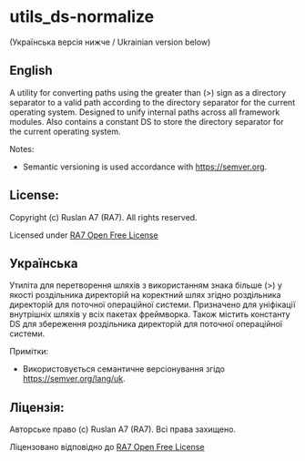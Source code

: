 # utils_ds-normalize
(Українська версія нижче / Ukrainian version below)

## English
A utility for converting paths using the greater than (>) sign as a directory separator to a valid path according to the directory separator for the current operating system.
Designed to unify internal paths across all framework modules.
Also contains a constant DS to store the directory separator for the current operating system.

Notes:
- Semantic versioning is used accordance with https://semver.org.

## License:

Copyright (c) Ruslan A7 (RA7). All rights reserved.

Licensed under [RA7 Open Free License](https://ra7.iuid.cc/license)

## Українська
Утиліта для перетворення шляхів з використанням знака більше (>) у якості роздільника директорій на коректний шлях згідно роздільника директорій для поточної операційної системи.
Призначено для уніфікації внутрішніх шляхів у всіх пакетах фреймворка.
Також містить константу DS для збереження роздільника директорій для поточної операційної системи.

Примітки:
- Використовується семантичне версіонування згідо https://semver.org/lang/uk.

## Ліцензія:

Авторське право (с) Ruslan A7 (RA7). Всі права захищено.

Ліцензовано відповідно до [RA7 Open Free License](https://ra7.iuid.cc/license)
